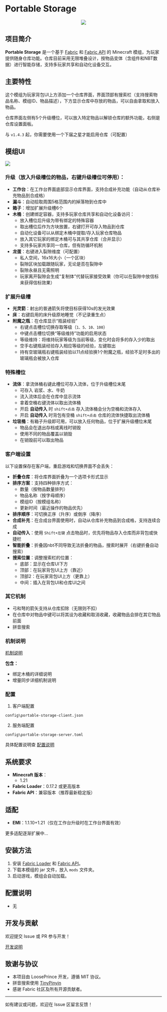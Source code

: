 # Portable Storage

<p align="center">
  <img src="docs/img/icon.png" />
</p>

## 项目简介

**Portable Storage** 是一个基于 [Fabric](https://fabricmc.net/) 和 [Fabric API](https://www.curseforge.com/minecraft/mc-mods/fabric-api) 的 Minecraft 模组，为玩家提供随身仓库功能。仓库目前采用无限堆叠设计，按物品变体（含组件和NBT数据）进行智能存储，支持多玩家共享和自动化设备交互。

## 主要特性

这个模组为玩家背包UI上方添加一个仓库界面，界面顶部有搜索栏（支持搜索物品名称、模组ID、物品描述），下方显示仓库中存放的物品，可以自由拿取和放入物品。

仓库界面左侧有5个升级槽位，可以放入特定物品以解锁仓库的额外功能，右侧是仓库设置面板。

与 `v1.4.3` 起，你需要使用一个下届之星才能启用仓库（可配置）

## 模组UI

![](docs/img/01.png)


### 升级（放入升级槽位的物品，右键升级槽位可停用）：

- **工作台**：在工作台界面底部显示仓库界面，支持合成补充功能（自动从仓库补充物品到合成格）
- **漏斗**：自动拾取周围5格范围内的掉落物到仓库中
- **箱子**：增加扩展升级槽6个
- **木桶**：创建绑定容器，支持多玩家仓库共享和自动化设备访问：
  - 放入槽位后升级为带有绑定的特殊容器
  - 取出槽位后作为方块放置，右键打开可存入物品到仓库
  - 自动化设备可以从绑定木桶中提取/存入玩家仓库物品
  - 放入其它玩家的绑定木桶可与其共享仓库（合并显示）
  - 支持多玩家共享同一仓库，但有防循环机制
- **龙蛋**：右键进入裂隙维度（可配置）
  - 私人空间，16x16大小（一个区块）
  - 裂隙区块加载跟随玩家，无论是否在裂隙中
  - 裂隙永昼且无需照明
  - 玩家离开裂隙会生成“复制体”代替玩家接受效果（你可以在裂隙中放信标来获得信标效果）

### 扩展升级槽

- **光灵箭**：射出的普通箭矢将使目标获得10s的发光效果
- **床**：右键启用的床升级原地睡觉（不记录重生点）
- **附魔之瓶**：在仓库显示“瓶装经验”
  - 右键点击槽位切换存取等级（`1、5、10、100`）
  - 中键点击槽位切换“等级维持”功能的启用状态
  - 等级维持：将维持玩家等级为当前等级，变化时会将多的存入少的取出
  - 空手右键瓶装经验存入相应等级的经验，左键取出
  - 持有空玻璃瓶右键瓶装经验以11点经验换1个附魔之瓶，经验不足时多出的玻璃瓶会被放入仓库

### 特殊槽位

- **流体**：拿流体桶右键此槽位可存入流体，位于升级槽位末尾
  - 可存入 岩浆、水、牛奶
  - 流入流体后会在仓库中显示流体
  - 拿着空桶右键流体以取出流体桶
  - 开启 **自动传入** 时 `shift+点击` 存入流体桶会分为空桶和流体存入
  - 开启 **自动传入** 时背包有空桶 `shift+点击` 仓库的流体快捷取出流体桶
- **垃圾桶**：有箱子升级即可用，可以放入任何物品，位于扩展升级槽位末尾
  - 物品会在退出存档或离线时销毁
  - 使用不同的物品覆盖以销毁
  - 在销毁前可以取出物品

### 客户端设置

以下设置保存在客户端，重启游戏和切换界面不会丢失：

- **折叠仓库**：将仓库界面折叠为一个选项卡形式显示
- **排序方案**：支持四种排序方式：
  - 数量（按物品数量排列）
  - 物品名称（按字母顺序）
  - 模组ID（按模组名称）
  - 更新时间（最近操作的物品优先）
- **排序顺序**：可切换正序（升序）或倒序（降序）
- **合成补充**：在合成台界面使用时，自动从仓库补充物品到合成格，支持连续合成
- **自动传入**：使用 `Shift+左键` 点击物品时，优先将物品存入仓库而非背包或快捷栏
- **智能折叠**：折叠因nbt不同导致无法折叠的物品，搜索时展开（右键折叠自动搜索）
- **搜索位置**：调整搜索栏的位置：
  - 底部：显示在仓库UI下方
  - 顶部：在玩家背包UI上方（靠近）
  - 顶部2：在玩家背包UI上方（更靠上）
  - 中间：插入在背包UI和仓库UI之间

### 其它机制

- 弓和弩的箭矢支持从仓库扣除（无限则不扣）
- 在仓库中对物品中键可以将其设为收藏和取消收藏，收藏物品会排在其它物品前面
- 拼音搜索

### 机制说明

[机制说明](docs/机制说明.md)

**包含：**

- 绑定木桶的详细说明
- 增量同步详细机制说明

### 配置

1. 客户端配置

`config\portable-storage-client.json`

2. 服务端配置

`config\portable-storage-server.toml`

具体配置说明查 [配置说明](docs/配置.md)

## 系统要求

- **Minecraft 版本**：
  - 1.21
- **Fabric Loader**：0.17.2 或更高版本
- **Fabric API**：兼容版本（推荐最新稳定版）

## 适配

- **EMI**：1.1.10+1.21（仅在工作台升级时在工作台界面有效）

更多适配逐渐扩展中...

## 安装方法

1. 安装 [Fabric Loader](https://fabricmc.net/use/) 和 [Fabric API](https://www.curseforge.com/minecraft/mc-mods/fabric-api)。
2. 下载本模组的 jar 文件，放入 `mods` 文件夹。
3. 启动游戏，模组会自动加载。

## 配置说明

- 无

## 开发与贡献

欢迎提交 Issue 或 PR 参与开发！

[开发说明](docs/开发说明.md)

## 致谢与协议

- 本项目由 LoosePrince 开发，遵循 MIT 协议。
- 拼音搜索使用 [TinyPinyin](https://github.com/promeG/TinyPinyin)
- 感谢 Fabric 社区及所有开源贡献者。

---

如有建议或问题，欢迎在 Issue 区留言反馈！
